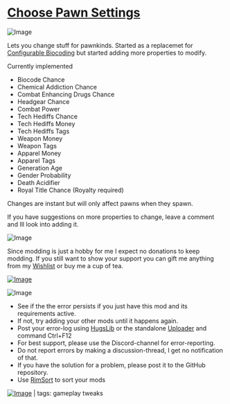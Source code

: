 # [Choose Pawn Settings](https://steamcommunity.com/sharedfiles/filedetails/?id=2583236920)

![Image](https://i.imgur.com/iCj5o7O.png)

Lets you change stuff for pawnkinds.
Started as a replacemet for [Configurable Biocoding](https://steamcommunity.com/sharedfiles/filedetails/?id=2020630826) but started adding more properties to modify.

Currently implemented


-  Biocode Chance
-  Chemical Addiction Chance
-  Combat Enhancing Drugs Chance
-  Headgear Chance
-  Combat Power
-  Tech Hediffs Chance
-  Tech Hediffs Money
-  Tech Hediffs Tags
-  Weapon Money
-  Weapon Tags
-  Apparel Money
-  Apparel Tags
-  Generation Age
-  Gender Probability
-  Death Acidifier
-  Royal Title Chance (Royalty required)



Changes are instant but will only affect pawns when they spawn.

If you have suggestions on more properties to change, leave a comment and Ill look into adding it.
	

![Image](https://i.imgur.com/Ds0rBAD.png)

Since modding is just a hobby for me I expect no donations to keep modding. If you still want to show your support you can gift me anything from my [Wishlist](https://store.steampowered.com/wishlist/id/Mlie) or buy me a cup of tea.

[![Image](https://i.imgur.com/VWG0yff.png)](https://ko-fi.com/G2G55DDYD)

![Image](https://i.imgur.com/5xwDG6H.png)



-  See if the the error persists if you just have this mod and its requirements active.
-  If not, try adding your other mods until it happens again.
-  Post your error-log using [HugsLib](https://steamcommunity.com/workshop/filedetails/?id=818773962) or the standalone [Uploader](https://steamcommunity.com/sharedfiles/filedetails/?id=2873415404) and command Ctrl+F12
-  For best support, please use the Discord-channel for error-reporting.
-  Do not report errors by making a discussion-thread, I get no notification of that.
-  If you have the solution for a problem, please post it to the GitHub repository.
-  Use [RimSort](https://github.com/RimSort/RimSort/releases/latest) to sort your mods

 

[![Image](https://img.shields.io/github/v/release/emipa606/ChoosePawnSettings?label=latest%20version&style=plastic&labelColor=0070cd&color=white)](https://steamcommunity.com/sharedfiles/filedetails/changelog/2583236920) | tags:  gameplay tweaks
